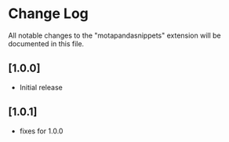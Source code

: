 # Change Log

All notable changes to the "motapandasnippets" extension will be documented in this file.

## [1.0.0]

- Initial release

## [1.0.1]
- fixes for 1.0.0
